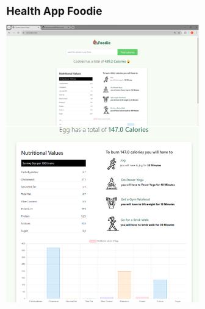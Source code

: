 # Health App Foodie
<img src="https://github.com/KKsnikere/healthAppFoodie/blob/main/Screenshot2.png" />
<img src="https://github.com/KKsnikere/healthAppFoodie/blob/main/Screenshot1.png" />

